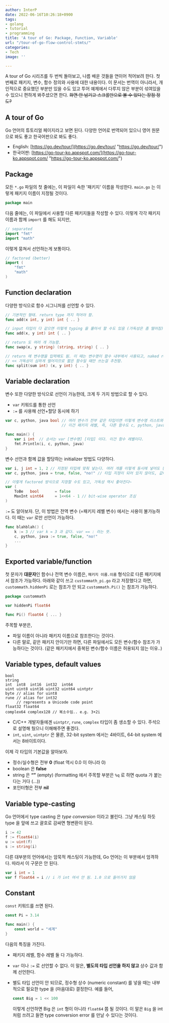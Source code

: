 ```yaml
---
author: InterP
date: 2022-06-16T10:26:18+0900
tags:
- golang
- tutorial
- programming
title: 'A tour of Go: Package, Function, Variable'
url: "/tour-of-go-flow-control-stmts/"
categories:
- Tech
image: ''

---
```

A tour of Go 시리즈를 두 번씩 돌아보고, 나름 배운 것들을 연이어 적어보려 한다. 첫 번째로 패키지, 변수, 함수 정의와 사용에 대한 내용이다. 이 문서는 번역이 아니라서, 개인적으로 중요했던 부분만 있을 수도 있고 투어 예제에서 다루지 않은 부분이 섞여있을 수 있으니 편하게 봐주셨으면 한다. ~~화면 안 넘기고 스크롤만으로 볼 수 있다는 장점 정도?~~

## A tour of Go

Go 언어의 튜토리얼 페이지라고 보면 된다. 다양한 언어로 번역되어 있으니 영어 원문으로 봐도 좋고 한국어판으로 봐도 좋다.

* English: [https://go.dev/tour/](https://go.dev/tour/ "https://go.dev/tour/")
* 한국어판: [https://go-tour-ko.appspot.com/](https://go-tour-ko.appspot.com/ "https://go-tour-ko.appspot.com/")

## Package

모든 `*.go` 파일의 첫 줄에는, 이 파일이 속한 '패키지' 이름을 작성한다. `main.go` 는 이렇게 패키지 이름이 지정될 것이다.

```go
package main
```

다음 줄에는, 이 파일에서 사용할 다른 패키지들을 작성할 수 있다. 이렇게 각각 패키지 이름과 함께 `import` 를 해도 되지만,

```go
// separated
import "fmt"
import "math"
```

이렇게 뭉쳐서 선언하는게 보통이다.

```go
// factored (better)
import (
	"fmt"
	"math"
)
```

## Function declaration

다양한 방식으로 함수 시그니처를 선언할 수 있다.

```go
// 기본적인 형태. return type 까지 적어야 함.
func add(x int, y int) int { .. }

// input 타입이 다 같으면 이렇게 typing 을 몰아서 할 수도 있음 (가독성은 좀 떨어짐)
func add(x, y int) int { .. }     

// return 도 여러 개 가능함.
func swap(x, y string) (string, string) { .. }

// return 에 변수명을 입력해도 됨. 이 때는 변수명이 함수 내부에서 사용되고, naked return 으로 리턴함 ('return' 만 씀) 
// << 가독성이 심하게 떨어지므로 짧은 함수일 때만 쓰는걸 추천함.
func split(sum int) (x, y int) { .. }
```

## Variable declaration

변수 또한 다양한 방식으로 선언이 가능한데, 크게 두 가지 방법으로 할 수 있다.

* `var` 키워드를 통한 선언
* `:=` 를 사용해 선언+할당 동시에 하기

```go
var c, python, java bool // 여러 변수가 전부 같은 타입이면 이렇게 변수명 리스트와 마지막 타입 한 번만 적어서 정의해도 됨.
                         // 이건 패키지 레벨, 즉, 다른 함수도 c, python, java 를 모두 접근할 수 있다.

func main() {
	var i int  // 순서는 var [변수명] [타입] 이다. 이건 함수 레벨이다.
	fmt.Println(i, c, python, java)
}
```

변수 선언과 함께 값을 할당하는 initializer 방법도 다양하다.

```go
var i, j int = 1, 2 // 지정된 타입에 맞춰 넣는다. 여러 개를 이렇게 동시에 넣어도 된다. (이 경우에 j = "str" 하면 에러 난다)
var c, python, java = true, false, "no!" // 타입 지정이 되어 있지 않아도, 값에 따라 개별로 설정된다. 앞부터 bool, bool, string 이 된다.

// 이렇게 factored 방식으로 지정할 수도 있고, 가독성 역시 좋아진다~
var (
	ToBe   bool       = false
	MaxInt uint64     = 1<<64 - 1 // bit-wise operator 조심
)
```

`:=` 도 알아보자. 단, 이 방법은 전역 변수 (=패키지 레벨 변수) 에서는 사용이 불가능하다. 이 때는 `var` 로만 선언이 가능하다.

```go
func blahblah() {
	k := 3 // var k = 3 과 같다. var == : 라는 뜻.
	c, python, java := true, false, "no!"
	...
}
```

## Exported variable/function

첫 문자가 **대문자**인 함수나 전역 변수 이름은, `패키지 이름.이름` 형식으로 다른 패키지에서 참조가 가능하다. 아래와 같이 쓰고 `custommath_pi.go` 라고 저장했다고 하면, `custommath.hiddenPi` 로는 참조가 안 되고 `custommath.Pi()` 는 참조가 가능하다.

```go
package custommath

var hiddenPi float64

func Pi() float64 { ... }
```

주목할 부분은,

* 파일 이름이 아니라 패키지 이름으로 참조한다는 것이다.
* 다른 말로, 같은 패키지 안이기만 하면, 다른 파일에서도 모든 변수/함수 참조가 가능하다는 것이다. (같은 패키지에서 중복된 변수/함수 이름은 허용되지 않는 이유..)

## Variable types, default values

    bool
    string
    int  int8  int16  int32  int64
    uint uint8 uint16 uint32 uint64 uintptr
    byte // alias for uint8
    rune // alias for int32
         // represents a Unicode code point
    float32 float64
    complex64 complex128 // 복소수임.. e.g. 3+2i

* C/C++ 개발자들에겐 `uintptr`, `rune`, `complex` 타입이 좀 생소할 수 있다. 주석으로 설명해 뒀으니 이해해주면 좋겠다.
* `int`, `uint`, `uintptr` 은 물론, 32-bit system 에서는 4바이트, 64-bit system 에서는 8바이트이다.

이제 각 타입의 기본값을 알아보자.

* 정수/실수형은 전부 **0** (float 역시 0.0 이 아니라 0)
* boolean 은 **false**
* string 은 **“”** (empty) (formatting 에서 주목할 부분은 `%q` 로 하면 quota 가 붙는다는 거다 (...))
* 포인터형은 전부 **nil**

## Variable type-casting

Go 언어에서 type casting 은 _type conversion_ 이라고 불린다. 그냥 캐스팅 하듯 type 을 앞에 쓰고 괄호로 감싸면 형변환이 된다.

```go
i := 42
f := float64(i)
u := uint(f)
s := string(i)
```

다른 대부분의 언어에서는 암묵적 캐스팅이 가능한데, Go 언어는 이 부분에서 엄격하다. 따라서 이 구문은 안 된다.

```go
var i int = 1
var f float64 = i // i 가 int 여서 안 됨. 1.0 으로 들어가지 않음
```

## Constant

`const` 키워드를 쓰면 된다.

```go
const Pi = 3.14

func main() {
	const world = "세계"
}
```

다음의 특징을 가진다.

* 패키지 레벨, 함수 레벨 둘 다 가능하다.
* `var` 이나 `:=` 로 선언할 수 없다. 이 말은, **별도의 타입 선언을 하지 않고** 상수 값과 함께 선언한다.
* 별도 타입 선언이 안 되므로, 정수형 상수 (numeric constant) 를 넣을 때는 내부적으로 필요한 type 을 (마음대로) 결정한다. 예를 들어,

  ```go
  const Big = 1 << 100
  ```

  이렇게 선언하면 Big 은 `int` 형이 아니라 `float64` 쯤 될 것이다. 이 말은 `Big` 을 int 처럼 쓰려고 들면 type conversion error 를 만날 수 있다는 것이다.